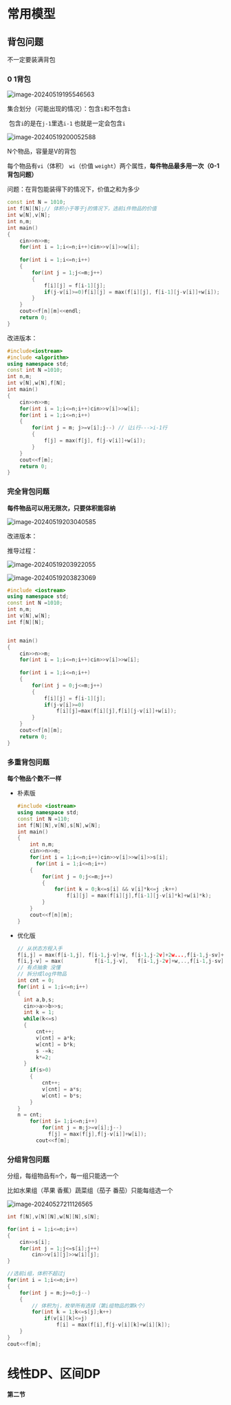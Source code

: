# 常用模型

## 背包问题

不一定要装满背包

### 0 1背包



![image-20240519195546563](C:/Users/HUAWEI/AppData/Roaming/Typora/typora-user-images/image-20240519195546563.png)

集合划分（可能出现的情况）：包含`i`和不包含`i`

​		包含`i`的是在`j-1`里选`i-1` 也就是一定会包含`i`

![image-20240519200052588](C:/Users/HUAWEI/AppData/Roaming/Typora/typora-user-images/image-20240519200052588.png)

N个物品，容量是V的背包

每个物品有`vi`（体积） `wi`（价值 `weight`）两个属性，**每件物品最多用一次（0-1背包问题）**

问题：在背包能装得下的情况下，价值之和为多少

```cpp
const int N = 1010;
int f[N][N];// 体积小于等于j的情况下，选前i件物品的价值
int w[N],v[N];
int n,m;
int main()
{
    cin>>n>>m;
    for(int i = 1;i<=n;i++)cin>>v[i]>>w[i];
    
    for(int i = 1;i<=n;i++)
    {
        for(int j = 1;j<=m;j++)
        {
            f[i][j] = f[i-1][j];
            if(j-v[i]>=0)f[i][j] = max(f[i][j], f[i-1][j-v[i]]+w[i]);
        }
    }
    cout<<f[n][m]<<endl;
    return 0;
}
```

改进版本：

```cpp
#include<iostream>
#include <algorithm>
using namespace std;
const int N =1010;
int n,m;
int v[N],w[N],f[N];
int main()
{
    cin>>n>>m;
    for(int i = 1;i<=n;i++)cin>>v[i]>>w[i];
    for(int i = 1;i<=n;i++)
    {
        for(int j = m; j>=v[i];j--) // 让i行--->i-1行
        {
            f[j] = max(f[j], f[j-v[i]]+w[i]);
        }
    }
    cout<<f[m];
    return 0;
}
```



### 完全背包问题

**每件物品可以用无限次，只要体积能容纳**

![image-20240519203040585](C:/Users/HUAWEI/AppData/Roaming/Typora/typora-user-images/image-20240519203040585.png)

改进版本：

推导过程：

![image-20240519203922055](C:/Users/HUAWEI/AppData/Roaming/Typora/typora-user-images/image-20240519203922055.png)

![image-20240519203823069](C:/Users/HUAWEI/AppData/Roaming/Typora/typora-user-images/image-20240519203823069.png)

```cpp
#include <iostream>
using namespace std;
const int N =1010;
int n,m;
int v[N],w[N];
int f[N][N];


int main()
{
    cin>>n>>m;
    for(int i = 1;i<=n;i++)cin>>v[i]>>w[i];
    
    for(int i = 1;i<=n;i++)
    {
        for(int j = 0;j<=m;j++)
        {
            f[i][j] = f[i-1][j];
            if(j-v[i]>=0)
                f[i][j]=max(f[i][j],f[i][j-v[i]]+w[i]);
        }
    }
    cout<<f[n][m];
    return 0;
}
```





### 多重背包问题

**每个物品个数不一样**

* 朴素版

  ```cpp
  #include <iostream>
  using namespace std;
  const int N =110;
  int f[N][N],v[N],s[N],w[N];
  int main()
  {
      int n,m;
      cin>>n>>m;
      for(int i = 1;i<=n;i++)cin>>v[i]>>w[i]>>s[i];
     	for(int i = 1;i<=n;i++)
      {
          for(int j = 0;j<=m;j++)
          {
              for(int k = 0;k<=s[i] && v[i]*k<=j ;k++)
                  f[i][j] = max(f[i][j],f[i-1][j-v[i]*k]+w[i]*k);
          }
      }
      cout<<f[n][m];
  }
  ```

  

* 优化版

  ```cpp
  // 从状态方程入手
  f[i,j] = max(f[i-1,j], f[i-1,j-v]+w, f[i-1,j-2v]+2w...,f[i-1,j-sv]+sw)
  f[i,j-v] = max(		   f[i-1,j-v],   f[i-1,j-2v]+w,..,f[i-1,j-sv]+(s-1)w,f[i-1,j-(s+1)v]+sw)
  // 有点抽象 没懂
  // 拆分成log件物品
  int cnt = 0;
  for(int i = 1;i<=n;i++)
  {
  	int a,b,s;
  	cin>>a>>b>>s;
  	int k = 1;
  	while(k<=s)
  	{
  		cnt++;
  		v[cnt] = a*k;
  		w[cnt] = b*k;
  		s -=k;
  		k*=2;
  	}
      if(s>0)
      {
          cnt++;
          v[cnt] = a*s;
          w[cnt] = b*s;
      }
  }
  n = cnt;
      for(int i= 1;i<=n;i++)
          for(int j = m;j>=v[i];j--)
          	f[j] = max(f[j],f[j-v[i]]+w[i]);
     	cout<<f[m];
  ```

  

### 分组背包问题

分组，每组物品有`n`个，每一组只能选一个

比如水果组（苹果 香蕉）蔬菜组（茄子 番茄）只能每组选一个

![image-20240527211126565](C:/Users/HUAWEI/AppData/Roaming/Typora/typora-user-images/image-20240527211126565.png)

```cpp
int f[N],v[N][N],w[N][N],s[N];

for(int i = 1;i<=n;i++)
{
    cin>>s[i];
    for(int j = 1;j<=s[i];j++)
        cin>>v[i][j]>>w[i][j];
}

//选前i组，体积不超过j
for(int i = 1;i<=n;i++)
{
    for(int j = m;j>=0;j--)
    {
        // 体积为j，枚举所有选择（第i组物品的第k个）
        for(int k = 1;k<=s[j];k++)
            if(v[i][k]<=j)
                f[i] = max(f[i],f[j-v[i][k]+w[i][k]);
    }
}
cout<<f[m];
```



# 线性DP、区间DP

**第二节**